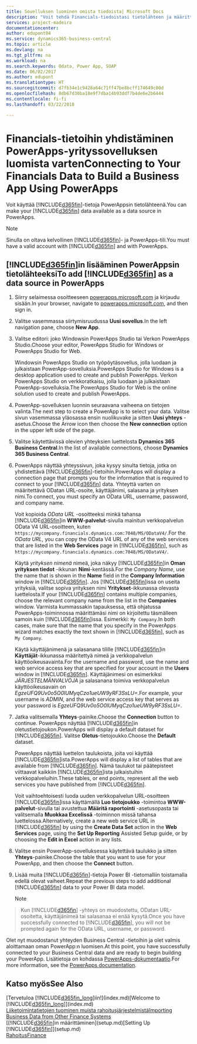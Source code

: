 ```yaml
---
title: Sovelluksen luominen omista tiedoista| Microsoft Docs
description: "Voit tehdä Financials-tiedoistasi tietolähteen ja määrittää verkkopalveluidesi OData-osoitteen, jolla luot PowerApps-sovelluksen avulla yrityssovelluksen."
services: project-madeira
documentationcenter: 
author: edupont04
ms.service: dynamics365-business-central
ms.topic: article
ms.devlang: na
ms.tgt_pltfrm: na
ms.workload: na
ms.search.keywords: Odata, Power App, SOAP
ms.date: 06/02/2017
ms.author: edupont
ms.translationtype: HT
ms.sourcegitcommit: d7fb34e1c9428a64c71ff47be8bcff174649c00d
ms.openlocfilehash: 8db67d30ba18e9f7dba14b93ddf7b4de6e2b6444
ms.contentlocale: fi-fi
ms.lasthandoff: 03/22/2018

---
```

# <a name="connecting-to-your-financials-data-to-build-a-business-app-using-powerapps"></a><span data-ttu-id="557d4-103">Financials-tietoihin yhdistäminen PowerApps-yrityssovelluksen luomista varten</span><span class="sxs-lookup"><span data-stu-id="557d4-103">Connecting to Your Financials Data to Build a Business App Using PowerApps</span></span>
<span data-ttu-id="557d4-104">Voit käyttää [!INCLUDE[d365fin](includes/d365fin_md.md)]-tietoja PowerAppsin tietolähteenä.</span><span class="sxs-lookup"><span data-stu-id="557d4-104">You can make your [!INCLUDE[d365fin](includes/d365fin_md.md)] data available as a data source in PowerApps.</span></span>  

> [!NOTE]  
>   <span data-ttu-id="557d4-105">Sinulla on oltava kelvollinen [!INCLUDE[d365fin](includes/d365fin_md.md)]- ja PowerApps-tili.</span><span class="sxs-lookup"><span data-stu-id="557d4-105">You must have a valid account with [!INCLUDE[d365fin](includes/d365fin_md.md)] and with PowerApps.</span></span>  

## <a name="to-add-included365finincludesd365finmdmd-as-a-data-source-in-powerapps"></a><span data-ttu-id="557d4-106">[!INCLUDE[d365fin](includes/d365fin_md.md)]in lisääminen PowerAppsin tietolähteeksi</span><span class="sxs-lookup"><span data-stu-id="557d4-106">To add [!INCLUDE[d365fin](includes/d365fin_md.md)] as a data source in PowerApps</span></span>
1. <span data-ttu-id="557d4-107">Siirry selaimessa osoitteeseen [powerapps.microsoft.com](https://powerapps.microsoft.com/en-us/) ja kirjaudu sisään.</span><span class="sxs-lookup"><span data-stu-id="557d4-107">In your browser, navigate to [powerapps.microsoft.com](https://powerapps.microsoft.com/en-us/), and then sign in.</span></span>
2. <span data-ttu-id="557d4-108">Valitse vasemmassa siirtymisruudussa **Uusi sovellus**.</span><span class="sxs-lookup"><span data-stu-id="557d4-108">In the left navigation pane, choose **New App**.</span></span>
3. <span data-ttu-id="557d4-109">Valitse editori: joko Windowsin PowerApps Studio tai Verkon PowerApps Studio.</span><span class="sxs-lookup"><span data-stu-id="557d4-109">Choose your editor, PowerApps Studio for Windows or PowerApps Studio for Web.</span></span>

   <span data-ttu-id="557d4-110">Windowsin PowerApps Studio on työpöytäsovellus, jolla luodaan ja julkaistaan PowerApp-sovelluksia.</span><span class="sxs-lookup"><span data-stu-id="557d4-110">PowerApps Studio for Windows is a desktop application used to create and publish PowerApps.</span></span> <span data-ttu-id="557d4-111">Verkon PowerApps Studio on verkkoratkaisu, jolla luodaan ja julkaistaan PowerApp-sovelluksia.</span><span class="sxs-lookup"><span data-stu-id="557d4-111">The PowerApps Studio for Web is the online solution used to create and publish PowerApps.</span></span>
4. <span data-ttu-id="557d4-112">PowerApp-sovelluksen luonnin seuraavana vaiheena on tietojen valinta.</span><span class="sxs-lookup"><span data-stu-id="557d4-112">The next step to create a PowerApp is to select your data.</span></span> <span data-ttu-id="557d4-113">Valitse sivun vasemmassa yläosassa ensin nuolikuvake ja sitten **Uusi yhteys** -asetus.</span><span class="sxs-lookup"><span data-stu-id="557d4-113">Choose the Arrow icon then choose the **New connection** option in the upper left side of the page.</span></span>
5. <span data-ttu-id="557d4-114">Valitse käytettävissä olevien yhteyksien luettelosta **Dynamics 365 Business Central**.</span><span class="sxs-lookup"><span data-stu-id="557d4-114">In the list of available connections, choose **Dynamics 365 Business Central**.</span></span>
6. <span data-ttu-id="557d4-115">PowerApps näyttää yhteyssivun, joka kysyy sinulta tietoja, jotka on yhdistettävä [!INCLUDE[d365fin](includes/d365fin_md.md)]-tietoihin.</span><span class="sxs-lookup"><span data-stu-id="557d4-115">PowerApps will display a connection page that prompts you for the information that is required to connect to your [!INCLUDE[d365fin](includes/d365fin_md.md)] data.</span></span> <span data-ttu-id="557d4-116">Yhteyttä varten on määritettävä ODatan URL-osoite, käyttäjänimi, salasana ja yrityksen nimi.</span><span class="sxs-lookup"><span data-stu-id="557d4-116">To connect, you must specify an OData URL, username, password, and company name.</span></span>

   <span data-ttu-id="557d4-117">Voit kopioida *OData URL* -osoitteeksi minkä tahansa [!INCLUDE[d365fin](includes/d365fin_md.md)]in **WWW-palvelut**-sivulla mainitun verkkopalvelun OData V4 URL-osoitteen, kuten `https://mycompany.financials.dynamics.com:7048/MS/ODataV4/`.</span><span class="sxs-lookup"><span data-stu-id="557d4-117">For the *OData URL*, you can copy the OData V4 URL of any of the web services that are listed in the **Web Services** page in [!INCLUDE[d365fin](includes/d365fin_md.md)], such as `https://mycompany.financials.dynamics.com:7048/MS/ODataV4/`.</span></span>  

   <span data-ttu-id="557d4-118">Käytä *yrityksen nimenä* nimeä, joka näkyy [!INCLUDE[d365fin](includes/d365fin_md.md)]in **Oman yrityksen tiedot** -ikkunan **Nimi**-kentässä.</span><span class="sxs-lookup"><span data-stu-id="557d4-118">For the *Company Name*, use the name that is shown in the **Name** field in the **Company Information** window in [!INCLUDE[d365fin](includes/d365fin_md.md)].</span></span> <span data-ttu-id="557d4-119">Jos [!INCLUDE[d365fin](includes/d365fin_md.md)]issa on useita yrityksiä, valitse sopiva yrityksen nimi **Yritykset**-ikkunassa olevasta luettelosta.</span><span class="sxs-lookup"><span data-stu-id="557d4-119">If your [!INCLUDE[d365fin](includes/d365fin_md.md)] contains multiple companies, choose the relevant company name from the list in the **Companies** window.</span></span> <span data-ttu-id="557d4-120">Varmista kummassakin tapauksessa, että ohjatussa PowerApps-toiminnossa määrittämäsi nimi on kirjoitettu täsmälleen samoin kuin [!INCLUDE[d365fin](includes/d365fin_md.md)]issa. Esimerkki: `My Company`.</span><span class="sxs-lookup"><span data-stu-id="557d4-120">In both cases, make sure that the name that you specify in the PowerApps wizard matches exactly the text shown in [!INCLUDE[d365fin](includes/d365fin_md.md)], such as `My Company`.</span></span>

   <span data-ttu-id="557d4-121">Käytä käyttäjänimenä ja salasanana tilille [!INCLUDE[d365fin](includes/d365fin_md.md)]in **Käyttäjät**-ikkunassa määritettyä nimeä ja verkkopalvelun käyttöoikeusavainta.</span><span class="sxs-lookup"><span data-stu-id="557d4-121">For the username and password, use the name and web service access key that are specified for your account in the **Users** window in [!INCLUDE[d365fin](includes/d365fin_md.md)].</span></span> <span data-ttu-id="557d4-122">Käyttäjänimesi on esimerkiksi *JÄRJESTELMÄNVALVOJA* ja salasanana toimiva verkkopalvelun käyttöoikeusavain on *EgzeUFQ9Uv0o5O0lUMyqCzo1ueUW9yRF3SsLU=*.</span><span class="sxs-lookup"><span data-stu-id="557d4-122">For example, your username is *ADMIN*, and the web service access key that serves as your password is *EgzeUFQ9Uv0o5O0lUMyqCzo1ueUW9yRF3SsLU=*.</span></span>
7. <span data-ttu-id="557d4-123">Jatka valitsemalla **Yhteys**-painike.</span><span class="sxs-lookup"><span data-stu-id="557d4-123">Choose the **Connection** button to continue.</span></span> <span data-ttu-id="557d4-124">PowerApps näyttää [!INCLUDE[d365fin](includes/d365fin_md.md)]in oletustietojoukon.</span><span class="sxs-lookup"><span data-stu-id="557d4-124">PowerApps will display a default dataset for [!INCLUDE[d365fin](includes/d365fin_md.md)].</span></span> <span data-ttu-id="557d4-125">Valitse **Oletus**-tietojoukko.</span><span class="sxs-lookup"><span data-stu-id="557d4-125">Choose the **Default** dataset.</span></span>

   <span data-ttu-id="557d4-126">PowerApps näyttää luettelon taulukoista, joita voi käyttää [!INCLUDE[d365fin](includes/d365fin_md.md)]ista.</span><span class="sxs-lookup"><span data-stu-id="557d4-126">PowerApps will display a list of tables that are available from [!INCLUDE[d365fin](includes/d365fin_md.md)].</span></span> <span data-ttu-id="557d4-127">Nämä taulukot tai päätepisteet viittaavat kaikkiin [!INCLUDE[d365fin](includes/d365fin_md.md)]ista julkaistuihin verkkopalveluihin.</span><span class="sxs-lookup"><span data-stu-id="557d4-127">These tables, or end points,  represent all the web services you have published from [!INCLUDE[d365fin](includes/d365fin_md.md)].</span></span>

   <span data-ttu-id="557d4-128">Voit vaihtoehtoisesti luoda uuden verkkopalvelun URL-osoitteen [!INCLUDE[d365fin](includes/d365fin_md.md)]issa käyttämällä **Luo tietojoukko** -toimintoa **WWW-palvelut**-sivulla tai avustettua **Määritä raportointi** -asetusopasta tai valitsemalla **Muokkaa Excelissä** -toiminnon missä tahansa luettelossa.</span><span class="sxs-lookup"><span data-stu-id="557d4-128">Alternatively, create a new web service URL in [!INCLUDE[d365fin](includes/d365fin_md.md)] by using the **Create Data Set** action in the **Web Services** page, using the **Set Up Reporting** Assisted Setup guide, or by choosing the **Edit in Excel** action in any lists.</span></span>
8. <span data-ttu-id="557d4-129">Valitse ensin PowerApp-sovelluksessa käytettävä taulukko ja sitten **Yhteys**-painike.</span><span class="sxs-lookup"><span data-stu-id="557d4-129">Choose the table that you want to use for your PowerApp, and then choose the **Connect** button.</span></span>
9. <span data-ttu-id="557d4-130">Lisää muita [!INCLUDE[d365fin](includes/d365fin_md.md)]-tietoja Power BI -tietomalliin toistamalla edellä olevat vaiheet.</span><span class="sxs-lookup"><span data-stu-id="557d4-130">Repeat the previous steps to add additional [!INCLUDE[d365fin](includes/d365fin_md.md)] data to your Power BI data model.</span></span>

   > [!NOTE]  
>    <span data-ttu-id="557d4-131">Kun [!INCLUDE[d365fin](includes/d365fin_md.md)] -yhteys on muodostettu, ODatan URL-osoitetta, käyttäjänimeä tai salasanaa ei enää kysytä.</span><span class="sxs-lookup"><span data-stu-id="557d4-131">Once you have successfully connected to [!INCLUDE[d365fin](includes/d365fin_md.md)], you will not be prompted again for the OData URL, username, or password.</span></span>

<span data-ttu-id="557d4-132">Olet nyt muodostanut yhteyden Business Central -tietoihin ja olet valmis aloittamaan oman PowerApp:n luomisen.</span><span class="sxs-lookup"><span data-stu-id="557d4-132">At this point, you have successfully connected to your Business Central data and are ready to begin building your PowerApp.</span></span> <span data-ttu-id="557d4-133">Lisätietoja on kohdassa [PowerApps-dokumentaatio](https://powerapps.microsoft.com/tutorials/getting-started/).</span><span class="sxs-lookup"><span data-stu-id="557d4-133">For more information, see the [PowerApps documentation](https://powerapps.microsoft.com/tutorials/getting-started/).</span></span>

## <a name="see-also"></a><span data-ttu-id="557d4-134">Katso myös</span><span class="sxs-lookup"><span data-stu-id="557d4-134">See Also</span></span>
<span data-ttu-id="557d4-135">[Tervetuloa [!INCLUDE[d365fin_long](includes/d365fin_long_md.md)]iin!](index.md)</span><span class="sxs-lookup"><span data-stu-id="557d4-135">[Welcome to [!INCLUDE[d365fin_long](includes/d365fin_long_md.md)]](index.md)</span></span>  
[<span data-ttu-id="557d4-136">Liiketoimintatietojen tuominen muista rahoitusjärjestelmistä</span><span class="sxs-lookup"><span data-stu-id="557d4-136">Importing Business Data from Other Finance Systems</span></span>](upload-data.md)  
<span data-ttu-id="557d4-137">[[!INCLUDE[d365fin](includes/d365fin_md.md)]in määrittäminen](setup.md)</span><span class="sxs-lookup"><span data-stu-id="557d4-137">[Setting Up [!INCLUDE[d365fin](includes/d365fin_md.md)]](setup.md)</span></span>  
[<span data-ttu-id="557d4-138">Rahoitus</span><span class="sxs-lookup"><span data-stu-id="557d4-138">Finance</span></span>](finance.md)  

